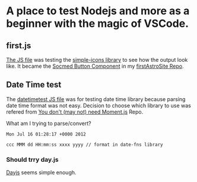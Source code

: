 # A place to test Nodejs and more as a beginner with the magic of VSCode.

## first.js

[The JS file](first.js) was testing the [simple-icons library](https://github.com/simple-icons/simple-icons) to see how the output look like. It became the [Socmed Button Component](https://github.com/headsink/firstAstroSite/blob/master/src/components/SocmedButton.astro) in my [firstAstroSite Repo](https://github.com/headsink/firstAstroSite).

## Date Time test

The [datetimetest JS file](datetimetest.js) was for testing date time library because parsing date time format was not easy. Decision to choose which library to use was refered from [You don't (may not) need Moment.js](https://github.com/you-dont-need/You-Dont-Need-Momentjs#string--date-format) Repo.

What am I trying to parse/convert?

```
Mon Jul 16 01:28:17 +0000 2012

ccc MMM dd HH:mm:ss xxxx yyyy // format in date-fns library
```

### Should trry day.js

[Dayjs](https://github.com/iamkun/dayjs) seems simple enough.
